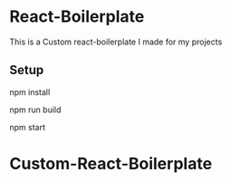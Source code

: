 # React-Boilerplate

This is a Custom react-boilerplate I made for my projects

## Setup

npm install

npm run build

npm start
# Custom-React-Boilerplate
